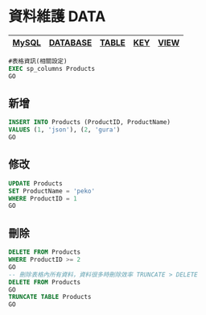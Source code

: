 # 資料維護 DATA
|[MySQL](.)|[DATABASE](./DATABASE.md)|[TABLE](./TABLE.md)|[KEY](./KEY.md)|[VIEW](./VIEW.md)|
|-|-|-|-|-|

```sql
#表格資訊(相關設定)
EXEC sp_columns Products 
GO
```

## 新增
```sql
INSERT INTO Products (ProductID, ProductName) 
VALUES (1, 'json'), (2, 'gura') 
GO
```
## 修改
```sql
UPDATE Products
SET ProductName = 'peko'
WHERE ProductID = 1
GO
```
## 刪除
```sql
DELETE FROM Products
WHERE ProductID >= 2
GO
-- 刪除表格內所有資料，資料很多時刪除效率 TRUNCATE > DELETE
DELETE FROM Products
GO
TRUNCATE TABLE Products
GO
```